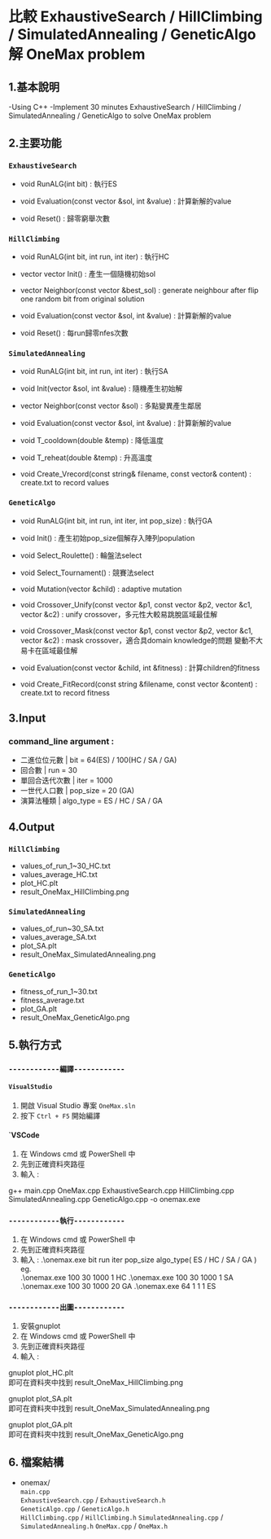 # 比較 ExhaustiveSearch / HillClimbing / SimulatedAnnealing / GeneticAlgo 解 OneMax problem



## 1.基本說明

-Using C++
-Implement 30 minutes ExhaustiveSearch / HillClimbing / SimulatedAnnealing / GeneticAlgo to solve OneMax problem



## 2.主要功能

### `ExhaustiveSearch`

- void RunALG(int bit) : 執行ES

- void Evaluation(const vector<int> &sol, int &value) : 計算新解的value
- void Reset() : 歸零窮舉次數


### `HillClimbing`

- void RunALG(int bit, int run, int iter) : 執行HC

- vector<int> vector<int> Init() : 產生一個隨機初始sol
- vector<int> Neighbor(const vector<int> &best_sol) : generate neighbour after flip one random bit from original solution
- void Evaluation(const vector<int> &sol, int &value) : 計算新解的value
- void Reset() : 每run歸零nfes次數

### `SimulatedAnnealing`

- void RunALG(int bit, int run, int iter) : 執行SA

- void Init(vector<int> &sol, int &value) : 隨機產生初始解
- vector<int> Neighbor(const vector<int> &sol) : 多點變異產生鄰居
- void Evaluation(const vector<int> &sol, int &value) : 計算新解的value
- void T_cooldown(double &temp) : 降低溫度
- void T_reheat(double &temp) : 升高溫度
- void Create_Vrecord(const string& filename, const vector<double>& content) : create.txt to record values

### `GeneticAlgo`

- void RunALG(int bit, int run, int iter, int pop_size) : 執行GA

- void Init() : 產生初始pop_size個解存入陣列population
- void Select_Roulette() : 輪盤法select
- void Select_Tournament() : 競賽法select
- void Mutation(vector<int> &child) : adaptive mutation
- void Crossover_Unify(const vector<int> &p1, const vector<int> &p2, vector<int> &c1, vector<int> &c2) : unify crossover，多元性大較易跳脫區域最佳解
- void Crossover_Mask(const vector<int> &p1, const vector<int> &p2, vector<int> &c1, vector<int> &c2) : mask crossover，適合具domain knowledge的問題 變動不大易卡在區域最佳解
- void Evaluation(const vector<int> &child, int &fitness) : 計算children的fitness
- void Create_FitRecord(const string &filename, const vector<double> &content) : create.txt to record fitness



## 3.Input

### command_line argument :

- 二進位位元數 | bit = 64(ES) / 100(HC / SA / GA)
- 回合數 | run = 30
- 單回合迭代次數 | iter = 1000
- 一世代人口數 | pop_size = 20 (GA)
- 演算法種類 | algo_type = ES / HC / SA / GA



## 4.Output

### `HillClimbing`
- values_of_run_1~30_HC.txt
- values_average_HC.txt
- plot_HC.plt
- result_OneMax_HillClimbing.png


### `SimulatedAnnealing`
- values_of_run~30_SA.txt
- values_average_SA.txt
- plot_SA.plt
- result_OneMax_SimulatedAnnealing.png


### `GeneticAlgo`
- fitness_of_run_1~30.txt
- fitness_average.txt
- plot_GA.plt
- result_OneMax_GeneticAlgo.png



## 5.執行方式

### `------------編譯------------` 
#### `VisualStudio`
1. 開啟 Visual Studio 專案 `OneMax.sln`
2. 按下 `Ctrl + F5` 開始編譯

#### `VSCode
1. 在 Windows cmd 或 PowerShell 中
2. 先到正確資料夾路徑
3. 輸入 : 

g++ main.cpp OneMax.cpp ExhaustiveSearch.cpp HillClimbing.cpp SimulatedAnnealing.cpp GeneticAlgo.cpp -o onemax.exe


### `------------執行------------`

1. 在 Windows cmd 或 PowerShell 中
2. 先到正確資料夾路徑
3. 輸入 :
.\onemax.exe bit run iter pop_size algo_type( ES / HC / SA / GA )   
eg.    
.\onemax.exe 100 30 1000 1 HC
.\onemax.exe 100 30 1000 1 SA
.\onemax.exe 100 30 1000 20 GA
.\onemax.exe 64 1 1 1 ES


### `------------出圖------------`

1. 安裝gnuplot
2. 在 Windows cmd 或 PowerShell 中
3. 先到正確資料夾路徑
4. 輸入 : 

gnuplot plot_HC.plt   
即可在資料夾中找到 result_OneMax_HillClimbing.png

gnuplot plot_SA.plt   
即可在資料夾中找到 result_OneMax_SimulatedAnnealing.png

gnuplot plot_GA.plt   
即可在資料夾中找到 result_OneMax_GeneticAlgo.png


##  6. 檔案結構
- onemax/  
 `main.cpp`  
 `ExhaustiveSearch.cpp` / `ExhaustiveSearch.h`  
 `GeneticAlgo.cpp` / `GeneticAlgo.h`   
 `HillClimbing.cpp` / `HillClimbing.h`
 `SimulatedAnnealing.cpp` / `SimulatedAnnealing.h`
 `OneMax.cpp` / `OneMax.h`